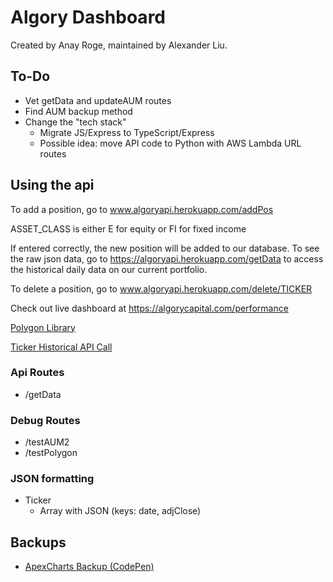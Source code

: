 # Algory Dashboard

Created by Anay Roge, maintained by Alexander Liu.

## To-Do

- Vet getData and updateAUM routes
- Find AUM backup method
- Change the "tech stack"
  - Migrate JS/Express to TypeScript/Express
  - Possible idea: move API code to Python with AWS Lambda URL routes

## Using the api

To add a position, go to www.algoryapi.herokuapp.com/addPos

ASSET_CLASS is either E for equity or FI for fixed income

If entered correctly, the new position will be added to our database. To see the raw json data, go to https://algoryapi.herokuapp.com/getData to access the historical daily data on our current portfolio.

To delete a position, go to www.algoryapi.herokuapp.com/delete/TICKER

Check out live dashboard at https://algorycapital.com/performance

[Polygon Library](https://www.npmjs.com/package/@polygon.io/client-js?ref=polygon.io)

[Ticker Historical API Call](https://polygon.io/docs/stocks/get_v2_aggs_ticker__stocksticker__range__multiplier___timespan___from___to)

### Api Routes

- /getData

### Debug Routes

- /testAUM2
- /testPolygon

### JSON formatting

- Ticker
  - Array with JSON (keys: date, adjClose)

## Backups

- [ApexCharts Backup (CodePen)](https://codepen.io/Fobertree/pen/BaegMKY)
